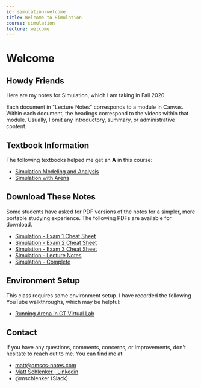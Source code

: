 ```yaml
---
id: simulation-welcome
title: Welcome to Simulation
course: simulation
lecture: welcome
---
```


# Welcome

## Howdy Friends

Here are my notes for Simulation, which I am taking in Fall 2020.

Each document in "Lecture Notes" corresponds to a module in Canvas. Within each document, the headings correspond to the videos within that module. Usually, I omit any introductory, summary, or administrative content.

## Textbook Information

The following textbooks helped me get an **A** in this course:

- [Simulation Modeling and Analysis](https://amzn.to/3au4zN5)
- [Simulation with Arena](https://amzn.to/2E4zTWo)

## Download These Notes

Some students have asked for PDF versions of the notes for a simpler, more portable
studying experience. The following PDFs are available for download.

- [Simulation - Exam 1 Cheat Sheet](https://payhip.com/b/Lk14 "A two-page PDF cheat sheet for Simulation Exam 1. The source .tex file is included for easy editing.")
- [Simulation - Exam 2 Cheat Sheet](https://payhip.com/b/POqp "A four-page PDF cheat sheet for Simulation Exam 2. The source .tex file is included for easy editing.")
- [Simulation - Exam 3 Cheat Sheet](https://payhip.com/b/mZis "A six-page PDF cheat sheet for Simulation Exam 3. The source .tex file is included for easy editing.")
- [Simulation - Lecture Notes](https://payhip.com/b/kzli "The complete set of Simulation lecture notes, covering content from all ten modules.")
- [Simulation - Complete](https://payhip.com/b/PZen "The complete set of Simulation notes, including lecture notes and exam review materials.")

## Environment Setup

This class requires some environment setup. I have recorded the following YouTube walkthroughs, which may be helpful:

- [Running Arena in GT Virtual Lab](https://www.youtube.com/watch?v=fmDfofNywkg)

## Contact

If you have any questions, comments, concerns, or improvements, don't hesitate to reach out to me. You can find me at:

* [matt@omscs-notes.com](mailto:matt@omscs-notes.com)
* [Matt Schlenker \| Linkedin](https://www.linkedin.com/in/matt-schlenker-3457b047/)
* @mschlenker \(Slack\)
